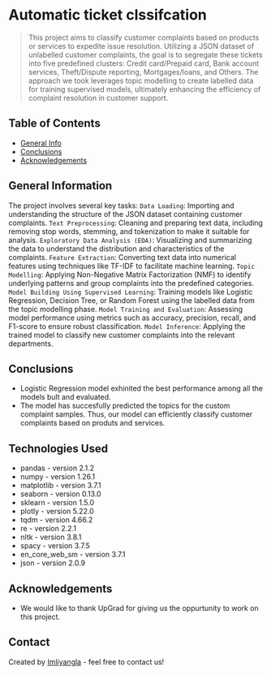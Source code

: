# Automatic ticket clssifcation 
> This project aims to classify customer complaints based on products or services to expedite issue resolution. Utilizing a JSON dataset of unlabelled customer complaints, the goal is to segregate these tickets into five predefined clusters: Credit card/Prepaid card, Bank account services, Theft/Dispute reporting, Mortgages/loans, and Others. The approach we took leverages topic modelling to create labelled data for training supervised models, ultimately enhancing the efficiency of complaint resolution in customer support.



## Table of Contents
* [General Info](#general-information)
* [Conclusions](#conclusions)
* [Acknowledgements](#acknowledgements)


## General Information
The project involves several key tasks:
`Data Loading`: Importing and understanding the structure of the JSON dataset containing customer complaints.
`Text Preprocessing`: Cleaning and preparing text data, including removing stop words, stemming, and tokenization to make it suitable for analysis.
`Exploratory Data Analysis (EDA)`: Visualizing and summarizing the data to understand the distribution and characteristics of the complaints.
`Feature Extraction`: Converting text data into numerical features using techniques like TF-IDF to facilitate machine learning.
`Topic Modelling`: Applying Non-Negative Matrix Factorization (NMF) to identify underlying patterns and group complaints into the predefined categories.
`Model Building Using Supervised Learning`: Training models like Logistic Regression, Decision Tree, or Random Forest using the labelled data from the topic modelling phase.
`Model Training and Evaluation`: Assessing model performance using metrics such as accuracy, precision, recall, and F1-score to ensure robust classification.
`Model Inference`: Applying the trained model to classify new customer complaints into the relevant departments.


## Conclusions
- Logistic Regression model exhinited the best performance among all the models bult and evaluated.
- The model has succesfully predicted the topics for the custom complaint samples. Thus, our model can efficiently classify customer complaints based on produts and services. 




## Technologies Used
- pandas - version 2.1.2
- numpy - version 1.26.1
- matplotlib - version 3.7.1
- seaborn - version 0.13.0
- sklearn - version 1.5.0
- plotly - version 5.22.0
- tqdm - version 4.66.2
- re - version 2.2.1
- nltk - version 3.8.1
- spacy - version 3.7.5
- en_core_web_sm - version 3.7.1
- json - version 2.0.9


## Acknowledgements
- We would like to thank UpGrad for giving us the oppurtunity to work on this project. 


## Contact
Created by [Imliyangla](https://github.com/Imliyangla) - feel free to contact us!




<!-- You don't have to include all sections - just the one's relevant to your project -->
